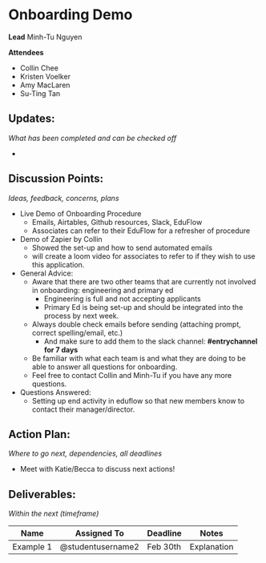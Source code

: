 # Onboarding Demo

**Lead**
Minh-Tu Nguyen

**Attendees**

* Collin Chee
* Kristen Voelker
* Amy MacLaren
* Su-Ting Tan

## Updates:

*What has been completed and can be checked off*

* 

## Discussion Points:

*Ideas, feedback, concerns, plans*

* Live Demo of Onboarding Procedure 
  * Emails, Airtables, Github resources, Slack, EduFlow
  * Associates can refer to their EduFlow for a refresher of procedure
* Demo of Zapier by Collin
  * Showed the set-up and how to send automated emails
  * will create a loom video for associates to refer to if they wish to use this application.
* General Advice:
  * Aware that there are two other teams that are currently not involved in onboarding: engineering and primary ed
    * Engineering is full and not accepting applicants
    * Primary Ed is being set-up and should be integrated into the process by next week.
  * Always double check emails before sending (attaching prompt, correct spelling/email, etc.)
    * And make sure to add them to the slack channel: **#entrychannel for 7 days**
  * Be familiar with what each team is and what they are doing to be able to answer all questions for onboarding.
  * Feel free to contact Collin and Minh-Tu if you have any more questions. 
* Questions Answered:
  * Setting up end activity in eduflow so that new members know to contact their manager/director. 

## Action Plan:

*Where to go next, dependencies, all deadlines*

* Meet with Katie/Becca to discuss next actions! 

## Deliverables:

*Within the next (timeframe)*

| Name      | Assigned To       | Deadline | Notes       |
| --------- | ----------------- | -------- | ----------- |
| Example 1 | @studentusername2 | Feb 30th | Explanation |